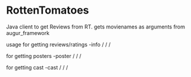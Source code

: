 RottenTomatoes
==============

Java client to get Reviews from RT.
gets movienames as arguments from augur_framework

usage 
for getting reviews/ratings
-info /<bucketname/> /<foldername/> /<movie1 movie2 movie3...........movie-n/>

for getting posters
-poster /<bucketname/> /<foldername/> /<movie1 movie2 movie3...........movie-n/>

for getting cast
-cast /<bucketname/> /<foldername/> /<movie1 movie2 movie3...........movie-n/>
